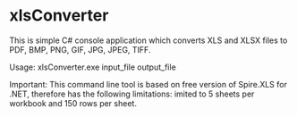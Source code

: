 # xlsConverter
This is simple C# console application which converts XLS and XLSX files to PDF, BMP, PNG, GIF, JPG, JPEG, TIFF.

Usage: 
xlsConverter.exe input_file output_file

Important: This command line tool is based on free version of Spire.XLS for .NET, therefore has the following limitations:
 imited to 5 sheets per workbook and 150 rows per sheet.